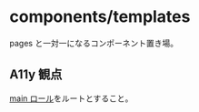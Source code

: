 # components/templates

pages と一対一になるコンポーネント置き場。

## A11y 観点

[main ロール](https://developer.mozilla.org/ja/docs/Web/Accessibility/ARIA/Roles/Main_role)をルートとすること。
